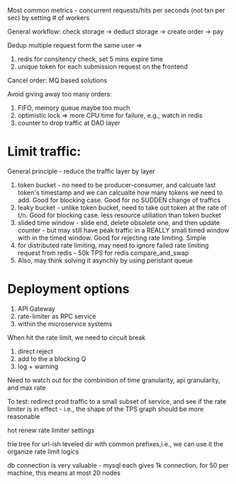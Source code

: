 Most common metrics - concurrent requests/hits per seconds (not txn per sec) by setting # of workers

General workflow: check storage -> deduct storage ->  create order -> pay

Dedup multiple request form the same user => 
1. redis for consitency check, set 5 mins expire time
2. unique token for each submission request on the frontend


Cancel order: MQ based solutions



Avoid giving away too many orders: 
1. FIFO, memory queue maybe too much
2. optimistic lock => more CPU time for failure, e.g., watch in redis
3. counter to drop traffic at DAO layer

# Limit traffic: 

General principle - reduce the traffic layer by layer

1. token bucket - no need to be producer-consumer, and calcuate last token's timestamp and we can calcualte how many tokens we need to add. Good for blocking case. Good for no SUDDEN change of traffics
2. leaky bucket - unlike token bucket, need to take out token at the rate of t/n. Good for blocking case. less resource utiliation than token bucket
3. slided time window - slide end, delete obsolete one, and then update counter - but may still have peak traffic in a REALLY small timed window with in the timed window. Good for rejecting rate limiting. Simple
4. for distributed rate limiting, may need to ignore failed rate limiting request from redis - 50k TPS for redis compare_and_swap
5. Also, may think solving it asynchly by using peristant queue


# Deployment options

1. API Gateway
2. rate-limiter as RPC service
3. within the microservice systems

When hit the rate limit, we need to circuit break 

1. direct reject
2. add to the a blocking Q
3. log + warning

Need to watch out for the combinition of time granularity, api granularity, and max rate

To test: redirect prod traffic to a small subset of service, and see if the rate limiter is in effect - i.e., the shape of the TPS graph should be more reasonable

hot renew rate limiter settings

trie tree for url-ish leveled dir with common prefixes,i.e., we can use it the organize rate limit logics


db connection is very valuable - mysql each gives 1k connection, for 50 per machine, this means at most 20 nodes
